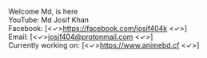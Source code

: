 Welcome Md, is here<br/>
YouTube: Md Josif Khan<br/>
Facebook: [<✓>https://facebook.com/josif404k <✓>]<br/>
Email: [<✓>josif404@protonmail.com <✓>]<br/>
Currently working on: [<✓>https://www.animebd.cf <✓>]
